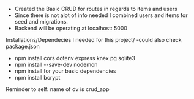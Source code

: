 - Created the Basic CRUD for routes in regards to items and users 
- Since there is not alot of info needed I combined users and items for seed and migrations.
- Backend will be operating at localhost: 5000



Installations/Dependecies I needed for this project/ -could also check package.json

- npm install cors dotenv express knex pg sqlite3
- npm install --save-dev nodemon
- npm install for your basic dependencies
- npm install bcrypt

















Reminder to self: name of dv is crud_app